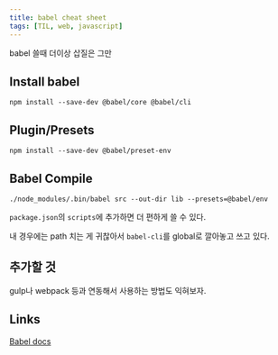 ```yaml
---
title: babel cheat sheet
tags: [TIL, web, javascript]
---
```


babel 쓸때 더이상 삽질은 그만

<!--more-->

## Install babel

`npm install --save-dev @babel/core @babel/cli`

## Plugin/Presets

`npm install --save-dev @babel/preset-env`

## Babel Compile

`./node_modules/.bin/babel src --out-dir lib --presets=@babel/env`

`package.json`의 `scripts`에 추가하면 더 편하게 쓸 수 있다.

내 경우에는 path 치는 게 귀찮아서 `babel-cli`를 global로 깔아놓고 쓰고 있다.

## 추가할 것

gulp나 webpack 등과 연동해서 사용하는 방법도 익혀보자.

## Links

[Babel docs](https://babeljs.io/docs/en/next/usage)
